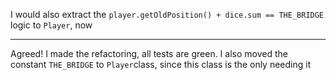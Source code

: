I would also extract the `player.getOldPosition() + dice.sum == THE_BRIDGE` logic to `Player`, now

---
Agreed! I made the refactoring, all tests are green. I also moved the constant `THE_BRIDGE` to `Player`class, since this class is the only needing it
